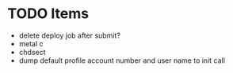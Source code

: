 # TODO Items

- delete deploy job after submit?
- metal c
- chdsect
- dump default profile account number and user name to init call
